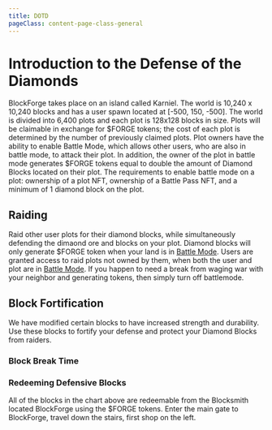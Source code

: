 ```yaml
---
title: DOTD
pageClass: content-page-class-general
---
```


# Introduction to the Defense of the Diamonds
BlockForge takes place on an island called Karniel. The world is 10,240 x 10,240 blocks and has a user spawn located at [-500, 150, -500]. The world is divided into 6,400 plots and each plot is 128x128 blocks in size. Plots will be claimable in exchange for $FORGE tokens; the cost of each plot is determined by the number of previously claimed plots. Plot owners have the ability to enable Battle Mode, which allows other users, who are also in battle mode, to attack their plot. In addition, the owner of the plot in battle mode generates $FORGE tokens equal to double the amount of Diamond Blocks located on their plot. The requirements to enable battle mode on a plot: ownership of a plot NFT, ownership of a Battle Pass NFT, and a minimum of 1 diamond block on the plot.

<!-- A map of the Island can be found [here](https://map.blockforgenft.xyz/) -->




## Raiding
Raid other user plots for their diamond blocks, while simultaneously defending the dimaond ore and blocks on your plot. Diamond blocks will only generate $FORGE token when your land is in
[Battle Mode](/blockforge/Battle_Mode). Users are granted access to raid plots not owned by them, when both the user and plot are in [Battle Mode](/blockforge/Battle_Mode).
If you happen to need a break from waging war with your neighbor and generating tokens, then simply turn off battlemode.


## Block Fortification
We have modified certain blocks to have increased strength and durability. Use these blocks to fortify your defense and protect your Diamond Blocks from raiders.

### Block Break Time
<BlockTypeGraph />

### Redeeming Defensive Blocks

All of the blocks in the chart above are redeemable from the Blocksmith located BlockForge using the $FORGE tokens. Enter the main gate to BlockForge, travel down the stairs, first shop on the left.
